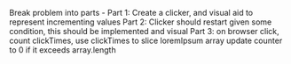 
  Break problem into parts -
  Part 1: Create a clicker, and visual aid to represent incrementing values
  Part 2: Clicker should restart given some condition, this should be implemented and visual
  Part 3:
  on browser click,
  count clickTimes,
  use clickTimes to slice loremIpsum array
  update counter to 0 if it exceeds array.length
